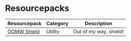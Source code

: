 # Resourcepacks

Resourcepack    | Category  | Description
--------------- | --------- | -----------
[OOMW Shield]   | Utility   | Out of my way, shield!

[OOMW Shield]: https://github.com/Arcensoth/oomw-shield-resourcepack

